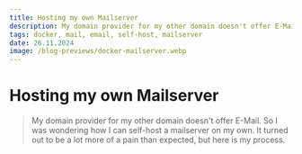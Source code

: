 ```yaml
---
title: Hosting my own Mailserver
description: My domain provider for my other domain doesn't offer E-Mail. So I was wondering how I can self-host a mailserver on my own. It turned out to be a lot more of a pain than expected, but here is my process.
tags: docker, mail, email, self-host, mailserver
date: 26.11.2024
image: /blog-previews/docker-mailserver.webp
---
```


# Hosting my own Mailserver

> My domain provider for my other domain doesn't offer E-Mail. So I was wondering how I can self-host a mailserver on my own. It turned out to be a lot more of a pain than expected, but here is my process.
